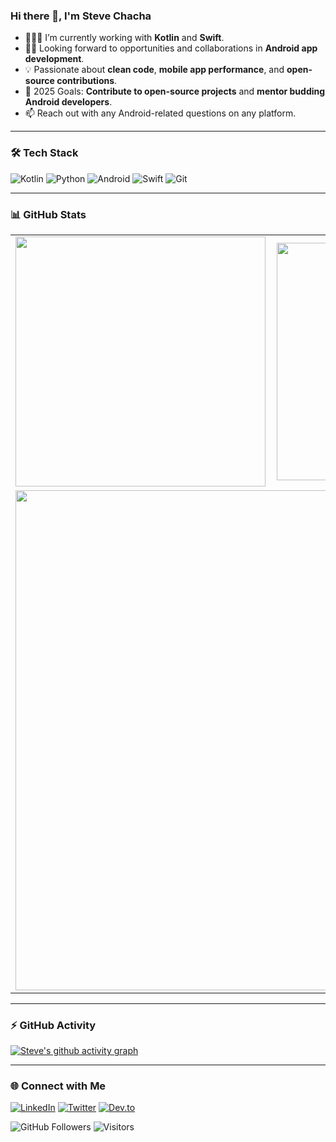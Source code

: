### Hi there 👋, I'm Steve Chacha

- 👨🏾‍💻 I’m currently working with **Kotlin** and **Swift**.
- ✌🏾 Looking forward to opportunities and collaborations in **Android app development**.
- 💡 Passionate about **clean code**, **mobile app performance**, and **open-source contributions**.
- 🎯 2025 Goals: **Contribute to open-source projects** and **mentor budding Android developers**.
- 📫 Reach out with any Android-related questions on any platform.

---

### 🛠️ Tech Stack

![Kotlin](https://img.shields.io/badge/Kotlin-0095D5?style=for-the-badge&logo=kotlin&logoColor=white)
![Python](https://img.shields.io/badge/Python-3776AB?style=for-the-badge&logo=python&logoColor=white)
![Android](https://img.shields.io/badge/Android-3DDC84?style=for-the-badge&logo=android&logoColor=white)
![Swift](https://img.shields.io/badge/Swift-FA7343?style=for-the-badge&logo=swift&logoColor=white)
![Git](https://img.shields.io/badge/Git-F05032?style=for-the-badge&logo=git&logoColor=white)

---

### 📊 GitHub Stats

<div align="center">
  <table>
    <tr>
        <td><img width="400px" src="https://github-readme-stats.vercel.app/api?username=stevechacha&count_private=true&show_icons=true&theme=dark&layout=compact" /></td>
        <td><img width="380px" src="https://github-readme-stats.vercel.app/api/top-langs/?username=stevechacha&hide=html&layout=compact&theme=dark" /></td>
    </tr>   
    <tr>
      <td colspan="2">
         <img width="800px" src="https://github-readme-streak-stats.herokuapp.com/?user=stevechacha&theme=vision-friendly-dark" />
      </td>  
    </tr>
  </table>
</div>

---

### ⚡ GitHub Activity

[![Steve's github activity graph](https://github-readme-activity-graph.vercel.app/graph?username=stevechacha&theme=github)](https://github.com/ashutosh00710/github-readme-activity-graph)

---

### 🌐 Connect with Me

[![LinkedIn](https://img.shields.io/badge/LinkedIn-0077B5?style=for-the-badge&logo=linkedin&logoColor=white)](https://linkedin.com/in/stephen-chacha-895778184/)
[![Twitter](https://img.shields.io/badge/Twitter-1DA1F2?style=for-the-badge&logo=twitter&logoColor=white)](https://twitter.com/Stevechacha5)
[![Dev.to](https://img.shields.io/badge/Dev.to-0A0A0A?style=for-the-badge&logo=devdotto&logoColor=white)](https://dev.to/stevechacha)

![GitHub Followers](https://img.shields.io/github/followers/stevechacha?style=plastic)
![Visitors](https://visitor-badge.glitch.me/badge?page_id=stevechacha)




